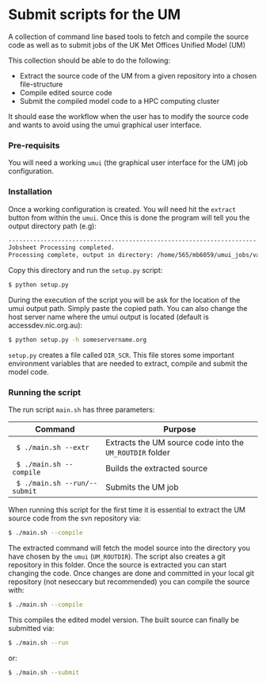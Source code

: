 # Submit scripts for the UM
A collection of command line based tools to fetch and compile the source code as well as to submit jobs of the UK Met Offices Unified Model (UM)

This collection should be able to do the following:

- Extract the source code of the UM from a given repository into a chosen file-structure
- Compile edited source code 
- Submit the compiled model code to a HPC computing cluster

It should ease the workflow when the user has to modify the source code and wants to avoid using the umui graphical user interface.

### Pre-requisits
You will need a working `umui` (the graphical user interface for the UM) job configuration. 
### Installation
Once a working configuration is created. You will need hit the  `extract` button from within the `umui`. Once this is done the program will tell you the output directory path (e.g):
```sh
----------------------------------------------------------------------
Jobsheet Processing completed.
Processing complete, output in directory: /home/565/mb6059/umui_jobs/vasxa
```
Copy this directory and run the `setup.py` script:
```sh
$ python setup.py
```
During the execution of the script you will be ask for the location of the umui output path. Simply paste the copied path.
You can also change the host server name where the umui output is located (default is accessdev.nic.org.au):
```sh
$ python setup.py -h someservername.org
```

`setup.py` creates a file called `DIR_SCR`. This file stores some important environment variables that are needed to extract, compile and submit the model code.

### Running the script

The run script `main.sh` has three parameters:

|Command | Purpose |
| ------ |  ------ |
|``` $ ./main.sh --extr``` | Extracts the UM source code into the `UM_ROUTDIR` folder |
|``` $ ./main.sh --compile``` | Builds the extracted source |
|``` $ ./main.sh --run/--submit``` | Submits the UM job |

When running this script for the first time it is essential to extract the UM source code from the svn repository via: 
```sh
$ ./main.sh --compile
```

The extracted command will fetch the model source into the directory you have chosen by the `umui` (`UM_ROUTDIR`). The script also creates a git repository in this folder. Once the source is extracted you can start changing the code. Once changes are done and committed in your local git repository (not neseccary but recommended) you can compile the source with:
```sh
$ ./main.sh --compile
```
This compiles the edited model version. The built source can finally be submitted via:

```sh
$ ./main.sh --run
```
or:
```sh
$ ./main.sh --submit
```

